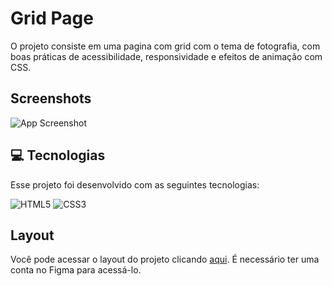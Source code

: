 # Grid Page

O projeto consiste em uma pagina com grid com o tema de fotografia, com boas práticas de acessibilidade, responsividade e efeitos de animação com CSS.
## Screenshots
![App Screenshot](https://i.imgur.com/tnIj2gC.png)


## 💻 Tecnologias

Esse projeto foi desenvolvido com as seguintes tecnologias:

![HTML5](https://img.shields.io/badge/html5-%23E34F26.svg?style=for-the-badge&logo=html5&logoColor=white) 	![CSS3](https://img.shields.io/badge/css3-%231572B6.svg?style=for-the-badge&logo=css3&logoColor=white) 

## Layout

 Você pode acessar o layout do projeto clicando [aqui](https://www.figma.com/community/file/1256354844988182987). É necessário ter uma conta no Figma para acessá-lo.
